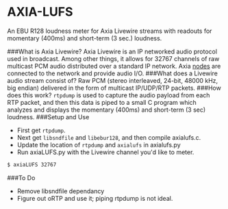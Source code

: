 AXIA-LUFS
=========
An EBU R128 loudness meter for Axia Livewire streams with readouts for momentary (400ms) and short-term (3 sec.) loudness.

###What is Axia Livewire?
Axia Livewire is an IP networked audio protocol used in broadcast. Among other things, it allows for 32767 channels of raw multicast PCM audio distributed over a standard IP network. Axia <a href="http://axiaaudio.com/xnodes">nodes</a> are connected to the network and provide audio I/O.
###What does a Livewire audio stream consist of?
Raw PCM (stereo interleaved, 24-bit, 48000 kHz, big endian) delivered in the form of multicast IP/UDP/RTP packets.
###How does this work?
`rtpdump` is used to capture the audio payload from each RTP packet, and then this data is piped to a small C program which analyzes and displays the momentary (400ms) and short-term (3 sec) loudness.
###Setup and Use
* First get `rtpdump`.
* Next get `libsndfile` and `libebur128`, and then compile axialufs.c.
* Update the location of `rtpdump` and `axialufs` in axialufs.py 
* Run axiaLUFS.py with the Livewire channel you'd like to meter.
```bash
$ axiaLUFS 32767
```
###To Do
* Remove libsndfile dependancy
* Figure out oRTP and use it; piping rtpdump is not ideal.
